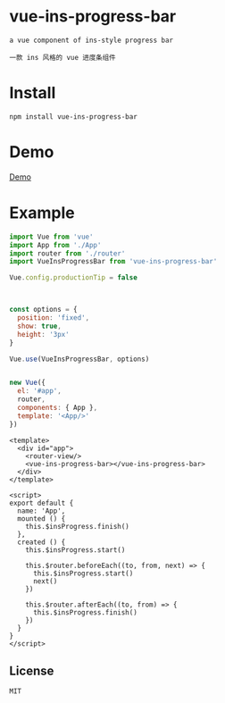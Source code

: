 # vue-ins-progress-bar   
   
`a vue component of ins-style progress bar`   
   
`一款 ins 风格的 vue 进度条组件`   
   
# Install    
    
```    
npm install vue-ins-progress-bar
```
   
# Demo    
   
[Demo](https://meloalright.github.io/vue-ins-progress-bar/index.html)   
   
# Example    
   
```JavaScript
import Vue from 'vue'
import App from './App'
import router from './router'
import VueInsProgressBar from 'vue-ins-progress-bar'

Vue.config.productionTip = false



const options = {
  position: 'fixed',
  show: true,
  height: '3px'
}

Vue.use(VueInsProgressBar, options)


new Vue({
  el: '#app',
  router,
  components: { App },
  template: '<App/>'
})
```
    
```vue    
<template>
  <div id="app">
    <router-view/>
    <vue-ins-progress-bar></vue-ins-progress-bar>
  </div>
</template>

<script>
export default {
  name: 'App',
  mounted () {
    this.$insProgress.finish()
  },
  created () {
    this.$insProgress.start()

    this.$router.beforeEach((to, from, next) => {
      this.$insProgress.start()
      next()
    })

    this.$router.afterEach((to, from) => {
      this.$insProgress.finish()
    })
  }
}
</script>
```       
   
## License   
   
`MIT`
